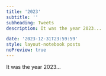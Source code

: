 ```yaml
---
title: '2023'
subtitle: ''
subheading: Tweets
description: It was the year 2023...

date: '2023-12-31T23:59:59'
style: layout-notebook posts
noPreview: true
---
```

It was the year 2023...
